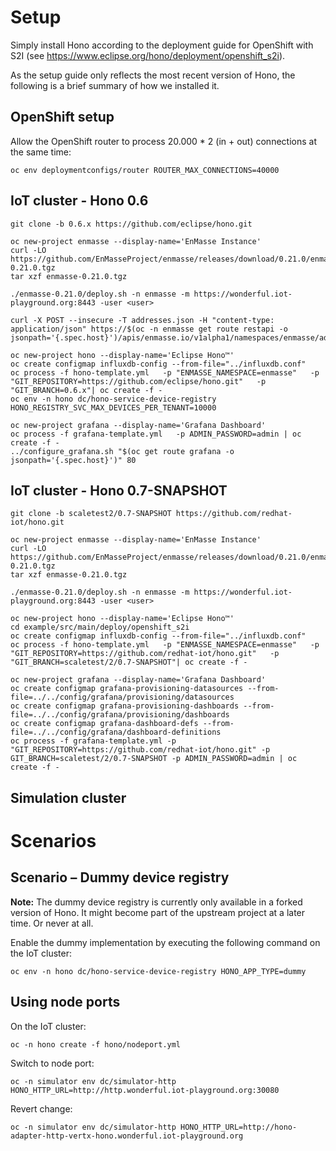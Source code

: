 # Setup

Simply install Hono according to the deployment guide for OpenShift with S2I (see <https://www.eclipse.org/hono/deployment/openshift_s2i>).

As the setup guide only reflects the most recent version of Hono, the following is a brief summary of how
we installed it.

## OpenShift setup

Allow the OpenShift router to process 20.000 * 2 (in + out) connections at the same time:

    oc env deploymentconfigs/router ROUTER_MAX_CONNECTIONS=40000

## IoT cluster - Hono 0.6

    git clone -b 0.6.x https://github.com/eclipse/hono.git

    oc new-project enmasse --display-name='EnMasse Instance'
    curl -LO https://github.com/EnMasseProject/enmasse/releases/download/0.21.0/enmasse-0.21.0.tgz
    tar xzf enmasse-0.21.0.tgz
    
    ./enmasse-0.21.0/deploy.sh -n enmasse -m https://wonderful.iot-playground.org:8443 -user <user>
    
    curl -X POST --insecure -T addresses.json -H "content-type: application/json" https://$(oc -n enmasse get route restapi -o jsonpath='{.spec.host}')/apis/enmasse.io/v1alpha1/namespaces/enmasse/addressspaces/default/addresses

    oc new-project hono --display-name='Eclipse Hono™'
    oc create configmap influxdb-config --from-file="../influxdb.conf"
    oc process -f hono-template.yml   -p "ENMASSE_NAMESPACE=enmasse"   -p "GIT_REPOSITORY=https://github.com/eclipse/hono.git"   -p "GIT_BRANCH=0.6.x"| oc create -f -
    oc env -n hono dc/hono-service-device-registry HONO_REGISTRY_SVC_MAX_DEVICES_PER_TENANT=10000

    oc new-project grafana --display-name='Grafana Dashboard'
    oc process -f grafana-template.yml   -p ADMIN_PASSWORD=admin | oc create -f -
    ../configure_grafana.sh "$(oc get route grafana -o jsonpath='{.spec.host}')" 80

## IoT cluster - Hono 0.7-SNAPSHOT

    git clone -b scaletest2/0.7-SNAPSHOT https://github.com/redhat-iot/hono.git

    oc new-project enmasse --display-name='EnMasse Instance'
    curl -LO https://github.com/EnMasseProject/enmasse/releases/download/0.21.0/enmasse-0.21.0.tgz
    tar xzf enmasse-0.21.0.tgz
    
    ./enmasse-0.21.0/deploy.sh -n enmasse -m https://wonderful.iot-playground.org:8443 -user <user>

    oc new-project hono --display-name='Eclipse Hono™'
    cd example/src/main/deploy/openshift_s2i
    oc create configmap influxdb-config --from-file="../influxdb.conf"
    oc process -f hono-template.yml   -p "ENMASSE_NAMESPACE=enmasse"   -p "GIT_REPOSITORY=https://github.com/redhat-iot/hono.git"   -p "GIT_BRANCH=scaletest/2/0.7-SNAPSHOT"| oc create -f -

    oc new-project grafana --display-name='Grafana Dashboard'
    oc create configmap grafana-provisioning-datasources --from-file=../../config/grafana/provisioning/datasources
    oc create configmap grafana-provisioning-dashboards --from-file=../../config/grafana/provisioning/dashboards
    oc create configmap grafana-dashboard-defs --from-file=../../config/grafana/dashboard-definitions
    oc process -f grafana-template.yml -p "GIT_REPOSITORY=https://github.com/redhat-iot/hono.git" -p GIT_BRANCH=scaletest/2/0.7-SNAPSHOT -p ADMIN_PASSWORD=admin | oc create -f -


## Simulation cluster

# Scenarios

## Scenario – Dummy device registry

**Note:** The dummy device registry is currently only available in a forked version of Hono.
It might become part of the upstream project at a later time. Or never at all.

Enable the dummy implementation by executing the following command on the IoT cluster:

    oc env -n hono dc/hono-service-device-registry HONO_APP_TYPE=dummy

## Using node ports

On the IoT cluster:

    oc -n hono create -f hono/nodeport.yml

Switch to node port:

    oc -n simulator env dc/simulator-http HONO_HTTP_URL=http://http.wonderful.iot-playground.org:30080

Revert change:

    oc -n simulator env dc/simulator-http HONO_HTTP_URL=http://hono-adapter-http-vertx-hono.wonderful.iot-playground.org
